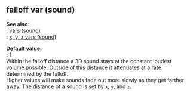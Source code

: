 ## falloff var (sound)    
**See also:**    
:   [vars (sound)](/sound/var)    
:   [x, y, z vars (sound)](/sound/var/xyz)    
<!-- -->    
**Default value:**    
:   1    
Within the falloff distance a 3D sound stays at the constant loudest    
volume possible. Outside of this distance it attenuates at a rate    
determined by the falloff.    
Higher values will make sounds fade out more slowly as they get farther    
away. The distance of a sound is set by `x`, `y`, and `z`.  